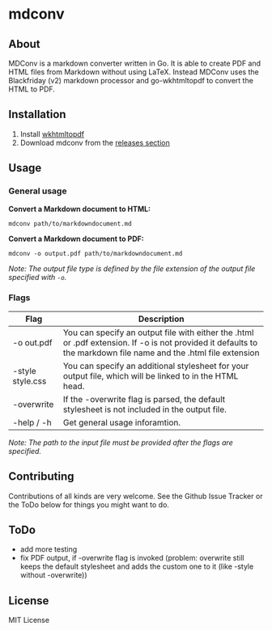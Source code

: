 # mdconv

## About

MDConv is a markdown converter written in Go.
It is able to create PDF and HTML files from Markdown without using LaTeX. 
Instead MDConv uses the Blackfriday (v2) markdown processor and go-wkhtmltopdf to convert the HTML
to PDF.

## Installation

1. Install [wkhtmltopdf](https://wkhtmltopdf.org/downloads.html)
2. Download mdconv from the [releases section](https://github.com/Palexer/mdconv/releases)

## Usage

### General usage

**Convert a Markdown document to HTML:**


```mdconv path/to/markdowndocument.md```


**Convert a Markdown document to PDF:**


```mdconv -o output.pdf path/to/markdowndocument.md```

_Note: The output file type is defined by the file extension of the output file
specified with ```-o```._

### Flags

|Flag|Description|
|----|------|
|-o out.pdf|You can specify an output file with either the .html or .pdf extension. If -o is not provided it defaults to the markdown file name and the .html file extension|
|-style style.css|You can specify an additional stylesheet for your output file, which will be linked to in the HTML head.|
|-overwrite|If the -overwrite flag is parsed, the default stylesheet is not included in the output file.|
|-help / -h|Get general usage inforamtion.|

_Note: The path to the input file must be provided _after_ the flags are specified._

## Contributing

Contributions of all kinds are very welcome. See the Github Issue Tracker or the ToDo below
for things you might want to do.

## ToDo

- add more testing
- fix PDF output, if -overwrite flag is invoked (problem: overwrite still keeps the default stylesheet and adds the custom one
to it (like -style without -overwrite))

## License

MIT License
